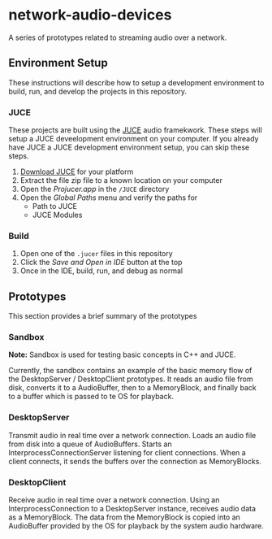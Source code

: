 # network-audio-devices

A series of prototypes related to streaming audio over a network.

## Environment Setup

These instructions will describe how to setup a development environment to build, run, and develop the projects in this repository.

### JUCE

These projects are built using the [JUCE](https://juce.com/) audio framekwork. These steps will setup a JUCE deveelopment environment on your computer. If you already have JUCE a JUCE development environment setup, you can skip these steps.

1. [Download JUCE](https://juce.com/get-juce/download) for your platform
1. Extract the file zip file to a known location on your computer
1. Open the _Projucer.app_ in the `/JUCE` directory
1. Open the _Global Paths_ menu and verify the paths for
   - Path to JUCE
   - JUCE Modules

### Build

1. Open one of the `.jucer` files in this repository
1. Click the _Save and Open in IDE_ button at the top
1. Once in the IDE, build, run, and debug as normal

## Prototypes

This section provides a brief summary of the prototypes

### Sandbox

**Note:** Sandbox is used for testing basic concepts in C++ and JUCE.

Currently, the sandbox contains an example of the basic memory flow of the DesktopServer / DesktopClient prototypes. It reads an audio file from disk, converts it to a AudioBuffer, then to a MemoryBlock, and finally back to a buffer which is passed to te OS for playback.

### DesktopServer

Transmit audio in real time over a network connection. Loads an audio file from disk into a queue of AudioBuffers. Starts an InterprocessConnectionServer listening for client connections. When a client connects, it sends the buffers over the connection as MemoryBlocks.

### DesktopClient

Receive audio in real time over a network connection. Using an InterprocessConnection to a DesktopServer instance, receives audio data as a MemoryBlock. The data from the MemoryBlock is copied into an AudioBuffer provided by the OS for playback by the system audio hardware.
